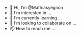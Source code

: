 - 👋 Hi, I’m @Mathiasyegnon
- 👀 I’m interested in ...
- 🌱 I’m currently learning ...
- 💞️ I’m looking to collaborate on ...
- 📫 How to reach me ...

<!---
Mathiasyegnon/Mathiasyegnon is a ✨ special ✨ repository because its `README.md` (this file) appears on your GitHub profile.
You can click the Preview link to take a look at your changes.
--->
